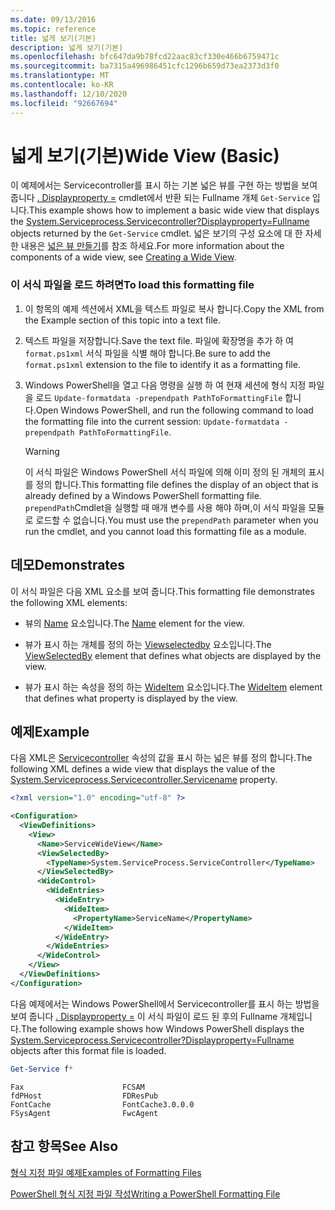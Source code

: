 ```yaml
---
ms.date: 09/13/2016
ms.topic: reference
title: 넓게 보기(기본)
description: 넓게 보기(기본)
ms.openlocfilehash: bfc647da9b78fcd22aac83cf330e466b6759471c
ms.sourcegitcommit: ba7315a496986451cfc1296b659d73ea2373d3f0
ms.translationtype: MT
ms.contentlocale: ko-KR
ms.lasthandoff: 12/10/2020
ms.locfileid: "92667694"
---
```

# <a name="wide-view-basic"></a><span data-ttu-id="c7cef-103">넓게 보기(기본)</span><span class="sxs-lookup"><span data-stu-id="c7cef-103">Wide View (Basic)</span></span>

<span data-ttu-id="c7cef-104">이 예제에서는 Servicecontroller를 표시 하는 기본 넓은 뷰를 구현 하는 방법을 보여 줍니다 [. Displayproperty =](/dotnet/api/System.ServiceProcess.ServiceController) cmdlet에서 반환 되는 Fullname 개체 `Get-Service` 입니다.</span><span class="sxs-lookup"><span data-stu-id="c7cef-104">This example shows how to implement a basic wide view that displays the [System.Serviceprocess.Servicecontroller?Displayproperty=Fullname](/dotnet/api/System.ServiceProcess.ServiceController) objects returned by the `Get-Service` cmdlet.</span></span> <span data-ttu-id="c7cef-105">넓은 보기의 구성 요소에 대 한 자세한 내용은 [넓은 뷰 만들기](./creating-a-wide-view.md)를 참조 하세요.</span><span class="sxs-lookup"><span data-stu-id="c7cef-105">For more information about the components of a wide view, see [Creating a Wide View](./creating-a-wide-view.md).</span></span>

### <a name="to-load-this-formatting-file"></a><span data-ttu-id="c7cef-106">이 서식 파일을 로드 하려면</span><span class="sxs-lookup"><span data-stu-id="c7cef-106">To load this formatting file</span></span>

1. <span data-ttu-id="c7cef-107">이 항목의 예제 섹션에서 XML을 텍스트 파일로 복사 합니다.</span><span class="sxs-lookup"><span data-stu-id="c7cef-107">Copy the XML from the Example section of this topic into a text file.</span></span>

2. <span data-ttu-id="c7cef-108">텍스트 파일을 저장합니다.</span><span class="sxs-lookup"><span data-stu-id="c7cef-108">Save the text file.</span></span> <span data-ttu-id="c7cef-109">파일에 확장명을 추가 하 여 `format.ps1xml` 서식 파일을 식별 해야 합니다.</span><span class="sxs-lookup"><span data-stu-id="c7cef-109">Be sure to add the `format.ps1xml` extension to the file to identify it as a formatting file.</span></span>

3. <span data-ttu-id="c7cef-110">Windows PowerShell을 열고 다음 명령을 실행 하 여 현재 세션에 형식 지정 파일을 로드 `Update-formatdata -prependpath PathToFormattingFile` 합니다.</span><span class="sxs-lookup"><span data-stu-id="c7cef-110">Open Windows PowerShell, and run the following command to load the formatting file into the current session: `Update-formatdata -prependpath PathToFormattingFile`.</span></span>

   > [!WARNING]
   > <span data-ttu-id="c7cef-111">이 서식 파일은 Windows PowerShell 서식 파일에 의해 이미 정의 된 개체의 표시를 정의 합니다.</span><span class="sxs-lookup"><span data-stu-id="c7cef-111">This formatting file defines the display of an object that is already defined by a Windows PowerShell formatting file.</span></span> <span data-ttu-id="c7cef-112">`prependPath`Cmdlet을 실행할 때 매개 변수를 사용 해야 하며,이 서식 파일을 모듈로 로드할 수 없습니다.</span><span class="sxs-lookup"><span data-stu-id="c7cef-112">You must use the `prependPath` parameter when you run the cmdlet, and you cannot load this formatting file as a module.</span></span>

## <a name="demonstrates"></a><span data-ttu-id="c7cef-113">데모</span><span class="sxs-lookup"><span data-stu-id="c7cef-113">Demonstrates</span></span>

<span data-ttu-id="c7cef-114">이 서식 파일은 다음 XML 요소를 보여 줍니다.</span><span class="sxs-lookup"><span data-stu-id="c7cef-114">This formatting file demonstrates the following XML elements:</span></span>

- <span data-ttu-id="c7cef-115">뷰의 [Name](./name-element-for-view-format.md) 요소입니다.</span><span class="sxs-lookup"><span data-stu-id="c7cef-115">The [Name](./name-element-for-view-format.md) element for the view.</span></span>

- <span data-ttu-id="c7cef-116">뷰가 표시 하는 개체를 정의 하는 [Viewselectedby](./viewselectedby-element-format.md) 요소입니다.</span><span class="sxs-lookup"><span data-stu-id="c7cef-116">The [ViewSelectedBy](./viewselectedby-element-format.md) element that defines what objects are displayed by the view.</span></span>

- <span data-ttu-id="c7cef-117">뷰가 표시 하는 속성을 정의 하는 [WideItem](./wideitem-element-for-widecontrol-format.md) 요소입니다.</span><span class="sxs-lookup"><span data-stu-id="c7cef-117">The [WideItem](./wideitem-element-for-widecontrol-format.md) element that defines what property is displayed by the view.</span></span>

## <a name="example"></a><span data-ttu-id="c7cef-118">예제</span><span class="sxs-lookup"><span data-stu-id="c7cef-118">Example</span></span>

<span data-ttu-id="c7cef-119">다음 XML은 [Servicecontroller](/dotnet/api/System.ServiceProcess.ServiceController.ServiceName) 속성의 값을 표시 하는 넓은 뷰를 정의 합니다.</span><span class="sxs-lookup"><span data-stu-id="c7cef-119">The following XML defines a wide view that displays the value of the [System.Serviceprocess.Servicecontroller.Servicename](/dotnet/api/System.ServiceProcess.ServiceController.ServiceName) property.</span></span>

```xml
<?xml version="1.0" encoding="utf-8" ?>

<Configuration>
  <ViewDefinitions>
    <View>
      <Name>ServiceWideView</Name>
      <ViewSelectedBy>
        <TypeName>System.ServiceProcess.ServiceController</TypeName>
      </ViewSelectedBy>
      <WideControl>
        <WideEntries>
          <WideEntry>
            <WideItem>
              <PropertyName>ServiceName</PropertyName>
            </WideItem>
          </WideEntry>
        </WideEntries>
      </WideControl>
    </View>
  </ViewDefinitions>
</Configuration>
```

<span data-ttu-id="c7cef-120">다음 예제에서는 Windows PowerShell에서 Servicecontroller를 표시 하는 방법을 보여 줍니다 [. Displayproperty =](/dotnet/api/System.ServiceProcess.ServiceController) 이 서식 파일이 로드 된 후의 Fullname 개체입니다.</span><span class="sxs-lookup"><span data-stu-id="c7cef-120">The following example shows how Windows PowerShell displays the [System.Serviceprocess.Servicecontroller?Displayproperty=Fullname](/dotnet/api/System.ServiceProcess.ServiceController) objects after this format file is loaded.</span></span>

```powershell
Get-Service f*
```

```output
Fax                      FCSAM
fdPHost                  FDResPub
FontCache                FontCache3.0.0.0
FSysAgent                FwcAgent
```

## <a name="see-also"></a><span data-ttu-id="c7cef-121">참고 항목</span><span class="sxs-lookup"><span data-stu-id="c7cef-121">See Also</span></span>

[<span data-ttu-id="c7cef-122">형식 지정 파일 예제</span><span class="sxs-lookup"><span data-stu-id="c7cef-122">Examples of Formatting Files</span></span>](./examples-of-formatting-files.md)

[<span data-ttu-id="c7cef-123">PowerShell 형식 지정 파일 작성</span><span class="sxs-lookup"><span data-stu-id="c7cef-123">Writing a PowerShell Formatting File</span></span>](./writing-a-powershell-formatting-file.md)
